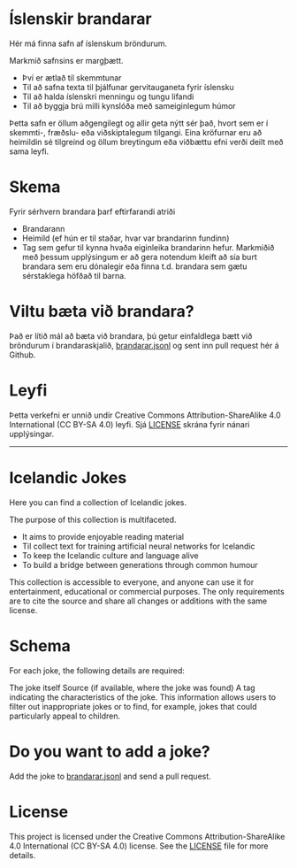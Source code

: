 # Íslenskir brandarar
Hér má finna safn af íslenskum bröndurum.

Markmið safnsins er margþætt.
- Því er ætlað til skemmtunar
- Til að safna texta til þjálfunar gervitauganeta fyrir íslensku
- Til að halda íslenskri menningu og tungu lifandi
- Til að byggja brú milli kynslóða með sameiginlegum húmor

Þetta safn er öllum aðgengilegt og allir geta nýtt sér það, hvort sem er í skemmti-, fræðslu- eða viðskiptalegum tilgangi. Eina kröfurnar eru að heimildin sé tilgreind og öllum breytingum eða viðbættu efni verði deilt með sama leyfi.

# Skema
Fyrir sérhvern brandara þarf eftirfarandi atriði
- Brandarann
- Heimild (ef hún er til staðar, hvar var brandarinn fundinn)
- Tag sem gefur til kynna hvaða eiginleika brandarinn hefur. Markmiðið með þessum upplýsingum er að gera notendum kleift að sía burt brandara sem eru dónalegir eða finna t.d. brandara sem gætu sérstaklega höfðað til barna.

# Viltu bæta við brandara?
Það er lítið mál að bæta við brandara, þú getur einfaldlega bætt við bröndurum í brandaraskjalið, [brandarar.jsonl](brandarar.jsonl) og sent inn pull request hér á Github.

# Leyfi
Þetta verkefni er unnið undir Creative Commons Attribution-ShareAlike 4.0 International (CC BY-SA 4.0) leyfi. Sjá [LICENSE](LICENSE) skrána fyrir nánari upplýsingar.

---

# Icelandic Jokes
Here you can find a collection of Icelandic jokes.

The purpose of this collection is multifaceted.
- It aims to provide enjoyable reading material
- Til collect text for training artificial neural networks for Icelandic
- To keep the Icelandic culture and language alive
- To build a bridge between generations through common humour

This collection is accessible to everyone, and anyone can use it for entertainment, educational or commercial purposes. The only requirements are to cite the source and share all changes or additions with the same license.

# Schema
For each joke, the following details are required:

The joke itself
Source (if available, where the joke was found)
A tag indicating the characteristics of the joke. This information allows users to filter out inappropriate jokes or to find, for example, jokes that could particularly appeal to children.

# Do you want to add a joke?
Add the joke to [brandarar.jsonl](brandarar.jsonl) and send a pull request.

# License
This project is licensed under the Creative Commons Attribution-ShareAlike 4.0 International (CC BY-SA 4.0) license. See the [LICENSE](LICENSE) file for more details.
